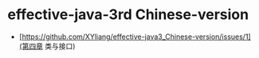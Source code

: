 # effective-java-3rd Chinese-version
- [https://github.com/XYliang/effective-java3_Chinese-version/issues/1](第四章 类与接口)
